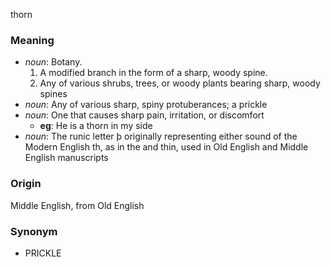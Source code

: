 thorn
### Meaning
+ _noun_: Botany.
   1. A modified branch in the form of a sharp, woody spine.
   2. Any of various shrubs, trees, or woody plants bearing sharp, woody spines
+ _noun_: Any of various sharp, spiny protuberances; a prickle
+ _noun_: One that causes sharp pain, irritation, or discomfort
    + __eg__: He is a thorn in my side
+ _noun_: The runic letter þ originally representing either sound of the Modern English th, as in the and thin, used in Old English and Middle English manuscripts

### Origin

Middle English, from Old English

### Synonym

+ PRICKLE


